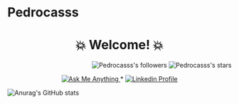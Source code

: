 # Pedrocasss
<h1 align="center"> 💥 Welcome! 💥 </h1>
<p align="right">
	<img alt="Pedrocasss's followers" src="https://img.shields.io/github/followers/Pedrocasss?color=red" />
	<img alt="Pedrocasss's stars" src="https://img.shields.io/github/stars/Pedrocasss?color=red" />


<p align="center">
	<a href="mailto:pedroacnesisma@gmail.com">
		<img alt="Ask Me Anything" src="https://img.shields.io/badge/-Ask_me_anything-black?style=flat&logo=Gmail&logoColor=white&link=mailto:pedroacnesisma@gmail.com" />
	</a>
	<span> * </span>
	<a href="https://www.linkedin.com/in/pedro-silva-a09aba252/">
		<img alt="Linkedin Profile" src="https://img.shields.io/badge/-Linkedin_Profile-0072b1?style=flat&logo=Linkedin&logoColor=white&link=https://https://www.linkedin.com/in/pedro-silva-a09aba252/" />
	</a>
</p>


 
![Anurag's GitHub stats](https://github-readme-stats.vercel.app/api?username=Pedrocasss&show_icons=true&theme=transparent)
